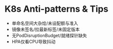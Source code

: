 # K8s Anti-patterns & Tips

- 单命名空间大杂烩/未设配额与准入
- 镜像未签名/拉最新标签/未固定版本
- 无PodDisruptionBudget/就绪探针缺失
- HPA仅看CPU导致抖动
